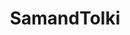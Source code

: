 ---
title: SamandTolki
crosslinks:
- youtubefactsbot
- speedrun
- u_imguralbumbot
- tmsbmeta
- NarcissaCriticism
- speedruncelebrities
- LivestreamFail
- Stickless
- youtubot
- MassdropBot
- boogie2988
- fuckwaffle
- TheRedPill
- gamegrumps
- soylent
- videos
- modnews
- leaves
- The_Donald
- h3h3productions
---